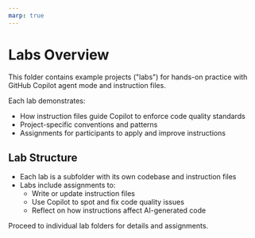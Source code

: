 ```yaml
---
marp: true
---
```


# Labs Overview

This folder contains example projects ("labs") for hands-on practice with GitHub Copilot agent mode and instruction files.

Each lab demonstrates:

- How instruction files guide Copilot to enforce code quality standards
- Project-specific conventions and patterns
- Assignments for participants to apply and improve instructions

## Lab Structure

- Each lab is a subfolder with its own codebase and instruction files
- Labs include assignments to:
  - Write or update instruction files
  - Use Copilot to spot and fix code quality issues
  - Reflect on how instructions affect AI-generated code

Proceed to individual lab folders for details and assignments.